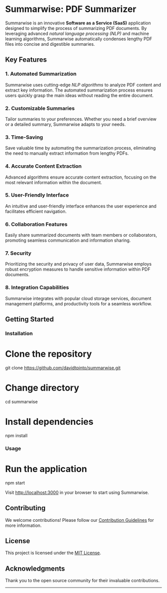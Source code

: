 # Summarwise: PDF Summarizer

Summarwise is an innovative **Software as a Service (SaaS)** application designed to simplify the process of summarizing PDF documents. By leveraging advanced _natural language processing (NLP)_ and machine learning algorithms, Summarwise automatically condenses lengthy PDF files into concise and digestible summaries.

## Key Features

### 1. Automated Summarization

Summarwise uses cutting-edge _NLP algorithms_ to analyze PDF content and extract key information. The automated summarization process ensures users quickly grasp the main ideas without reading the entire document.

### 2. Customizable Summaries

Tailor summaries to your preferences. Whether you need a brief overview or a detailed summary, Summarwise adapts to your needs.

### 3. Time-Saving

Save valuable time by automating the summarization process, eliminating the need to manually extract information from lengthy PDFs.

### 4. Accurate Content Extraction

Advanced algorithms ensure accurate content extraction, focusing on the most relevant information within the document.

### 5. User-Friendly Interface

An intuitive and user-friendly interface enhances the user experience and facilitates efficient navigation.

### 6. Collaboration Features

Easily share summarized documents with team members or collaborators, promoting seamless communication and information sharing.

### 7. Security

Prioritizing the security and privacy of user data, Summarwise employs robust encryption measures to handle sensitive information within PDF documents.

### 8. Integration Capabilities

Summarwise integrates with popular cloud storage services, document management platforms, and productivity tools for a seamless workflow.

## Getting Started

### Installation

# Clone the repository

git clone https://github.com/davidtpinto/summarwise.git

# Change directory

cd summarwise

# Install dependencies

npm install

### Usage

# Run the application

npm start

Visit [http://localhost:3000](http://localhost:3000) in your browser to start using Summarwise.

## Contributing

We welcome contributions! Please follow our [Contribution Guidelines](CONTRIBUTING.md) for more information.

## License

This project is licensed under the [MIT License](LICENSE).

## Acknowledgments

Thank you to the open source community for their invaluable contributions.

---
